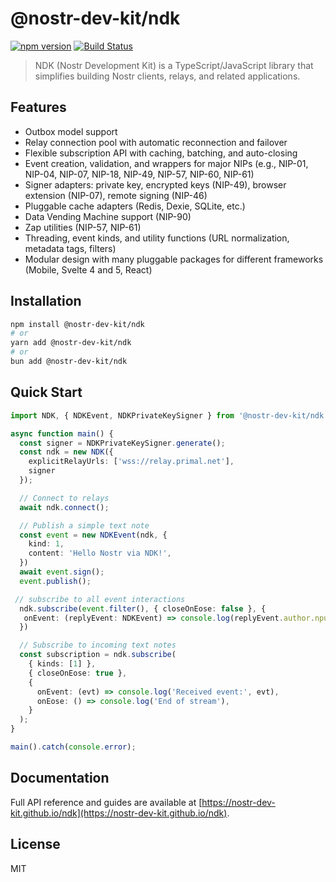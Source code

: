 # @nostr-dev-kit/ndk

[![npm version](https://img.shields.io/npm/v/@nostr-dev-kit/ndk.svg)](https://www.npmjs.com/package/@nostr-dev-kit/ndk)
[![Build Status](https://github.com/nostr-dev-kit/ndk/actions/workflows/deploy.yml/badge.svg)](https://github.com/nostr-dev-kit/ndk/actions)

> NDK (Nostr Development Kit) is a TypeScript/JavaScript library that simplifies building Nostr clients, relays, and related applications.

## Features

- Outbox model support
- Relay connection pool with automatic reconnection and failover
- Flexible subscription API with caching, batching, and auto-closing
- Event creation, validation, and wrappers for major NIPs (e.g., NIP-01, NIP-04, NIP-07, NIP-18, NIP-49, NIP-57, NIP-60, NIP-61)
- Signer adapters: private key, encrypted keys (NIP-49), browser extension (NIP-07), remote signing (NIP-46)
- Pluggable cache adapters (Redis, Dexie, SQLite, etc.)
- Data Vending Machine support (NIP-90)
- Zap utilities (NIP-57, NIP-61)
- Threading, event kinds, and utility functions (URL normalization, metadata tags, filters)
- Modular design with many pluggable packages for different frameworks (Mobile, Svelte 4 and 5, React)

## Installation

```bash
npm install @nostr-dev-kit/ndk
# or
yarn add @nostr-dev-kit/ndk
# or
bun add @nostr-dev-kit/ndk
```

## Quick Start

```typescript
import NDK, { NDKEvent, NDKPrivateKeySigner } from '@nostr-dev-kit/ndk';

async function main() {
  const signer = NDKPrivateKeySigner.generate();
  const ndk = new NDK({
    explicitRelayUrls: ['wss://relay.primal.net'],
    signer
  });

  // Connect to relays
  await ndk.connect();

  // Publish a simple text note
  const event = new NDKEvent(ndk, {
    kind: 1,
    content: 'Hello Nostr via NDK!',
  })
  await event.sign();
  event.publish();

 // subscribe to all event interactions
  ndk.subscribe(event.filter(), { closeOnEose: false }, {
   onEvent: (replyEvent: NDKEvent) => console.log(replyEvent.author.npub, "interacted with our hello world with a kind", replyEvent.kind);
  })

  // Subscribe to incoming text notes
  const subscription = ndk.subscribe(
    { kinds: [1] },
    { closeOnEose: true },
    {
      onEvent: (evt) => console.log('Received event:', evt),
      onEose: () => console.log('End of stream'),
    }
  );
}

main().catch(console.error);
```

## Documentation

Full API reference and guides are available at [https://nostr-dev-kit.github.io/ndk](https://nostr-dev-kit.github.io/ndk).

## License

MIT

